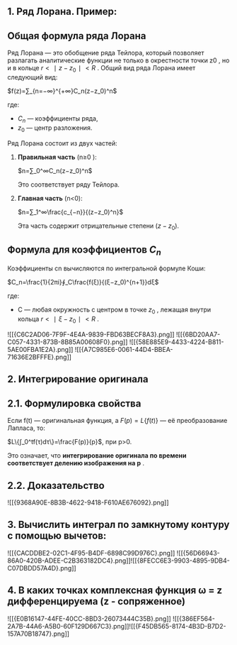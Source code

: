 ## **1. Ряд Лорана. Пример:**

## **Общая формула ряда Лорана**

Ряд Лорана — это обобщение ряда Тейлора, который позволяет разлагать аналитические функции не только в окрестности точки z0​ , но и в кольце $r<∣z−z_0​∣<R$ . Общий вид ряда Лорана имеет следующий вид:

$f(z)=∑_{n=−∞}^{+∞}​C_n​(z−z_0​)^n$

где:

- $C_n$​ — коэффициенты ряда,
- $z_0$​ — центр разложения.

Ряд Лорана состоит из двух частей:

1. **Правильная часть** (n≥0 ):
    
    $n=∑_0^∞​C_n​(z−z_0​)^n$
    
    Это соответствует ряду Тейлора.
2. **Главная часть** (n<0):
    
    $n=∑_1^∞\frac{c_{−n}}{​(z−z_0​)^n}​​$
    
    Эта часть содержит отрицательные степени $(z−z_0​)$.

## **Формула для коэффициентов $C_n​$**

Коэффициенты cn​ вычисляются по интегральной формуле Коши:

$C_n​=\frac{1}{2πi}​∮_C\frac{f(ξ)}{​(ξ−z_0​)^{n+1}}​dξ$

где:

- C — любая окружность с центром в точке $z_0$​ , лежащая внутри кольца $r<∣ξ−z_0​∣<R$ .

![[{C6C2AD06-7F9F-4E4A-9839-FBD63BECF8A3}.png]]
![[{6BD20AA7-C057-4331-873B-8B85A00608F0}.png]]
![[{58E885E9-4433-4224-B811-5AE00FBA1E2A}.png]]
![[{A7C985E6-0061-44D4-BBEA-71636E2BFFFE}.png]]

## **2. Интегрирование оригинала**

## 2.1. Формулировка свойства

Если f(t) — оригинальная функция, а $F(p)=L\{f(t)\}$ — её преобразование Лапласа, то:

$L\{∫_0^t​f(τ)dτ\}=\frac{F(p)}{p}​$, при p>0.​

Это означает, что **интегрирование оригинала по времени соответствует делению изображения на p** .

## 2.2. Доказательство

![[{9368A90E-8B3B-4622-9418-F610AE676092}.png]]

## **3. Вычислить интеграл по замкнутому контуру с помощью вычетов:**
![[{CACDDBE2-02C1-4F95-B4DF-6898C99D976C}.png]]
![[{56D66943-86A0-420B-ADEE-C2B363182DC4}.png]]![[{8FECC6E3-9903-4895-9DB4-C07DBDD57A4D}.png]]

## **4. В каких точках комплексная функция ω = z дифференцируема (z - сопряженное)**
![[{E0B16147-44FE-40CC-8BD3-26073444C35B}.png]]
![[{386EF564-2A7B-44A6-A5B0-60F129D667C3}.png]]![[{F45DB565-8174-4B3D-B7D2-157A70B18747}.png]]